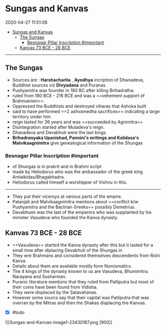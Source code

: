 # Sungas and Kanvas

2020-04-27 11:51:08

- [Sungas and Kanvas](#sungas-and-kanvas)
  - [The Sungas](#the-sungas)
    - [Besnagar Pillar Inscription #important](#besnagar-pillar-inscription-important)
  - [Kanvas 73 BCE - 28 BCE](#kanvas-73-bce---28-bce)

---

## The Sungas

- Sources are : **Harshacharita** , **Ayodhya** incription of Dhanadeva, Buddhist sources viz **Divyadana** and Puranas.
- Pushyamitra was founder in 180 BC after killing Brihadratha.
- ruled from 180 BCE - 216 BCE and was a ==vehement support of Brahmanism==.
- Oppressed the Buddhists and destroyed viharas that Ashoka built
- said to have performed ==2 ashvamedha sacrifices== indicating a large territory under him
- reign lasted for 36 years and was ==succeeded by Agnimitra==
- Disintegration started after Muladeva's reign.
- Dhanadeva and Devabhuti were the last kings.
- **Brihadranyaka Upanishad, Pannini's writings and Kalidasa's Malvikaagnimitra** give genealogical information of the Shungas

### Besnagar Pillar Inscription #important

- of Shungas is in prakrit and in Brahmi script
- made by Heliodorus who was the ambassador of the greek king Antialkidas/Bhagabhadra.
- Heliodorus called himself a worshipper of Vishnu in this.
---
- They put their viceroys at various parts of the empire.
- Patanjali and Malvikaagnimitra mentions about ==conflict b/w Pushyamitra and the Bactrian Greeks== possibly Demetrius.
- Devabhumi was the last of the emperors who was supplanted by his minister Vasudeva who founded the Kanva dynasty.

## Kanvas 73 BCE - 28 BCE

- ==Vasudeva== started the Kanva dynasty after this but it lasted for a small time after diplacing Devabhuti of the Shungas in
- They wre Brahmans and considered themselves descendents from Rishi Kanva.
- Details about them are available mostly form Numismatics.
- The 4 kings of the dynasty known to us are Vasudeva, Bhumimitra. Narayana and Susharman.
- Puranic literature mentions that they ruled from Patliputra but most of their conis have been found from Vidisha.
- They were displaced by the Satavahanas.
- However some sourcs say that their capital was Patliputra that was overran by the Mitras and then the Shakas displacing the Kanvas.
- [x] #todo

![[Sungas-and-Kanvas-image1-23430187.png |900]]
